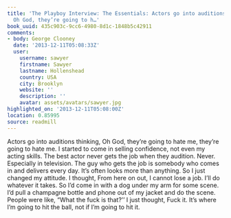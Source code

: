 ```yaml
---
title: 'The Playboy Interview: The Essentials: Actors go into auditions thinking,
  Oh God, they’re going to h…'
book_uuid: 435c903c-9cc6-4980-8d1c-1848b5c42911
comments:
- body: George Clooney
  date: '2013-12-11T05:08:33Z'
  user:
    username: sawyer
    firstname: Sawyer
    lastname: Hollenshead
    country: USA
    city: Brooklyn
    website: ''
    description: ''
    avatar: assets/avatars/sawyer.jpg
highlighted_on: '2013-12-11T05:08:00Z'
location: 0.85995
source: readmill
---
```


Actors go into auditions thinking, Oh God, they’re going to hate me, they’re going to hate me. I started to come in selling confidence, not even my acting skills. The best actor never gets the job when they audition. Never. Especially in television. The guy who gets the job is somebody who comes in and delivers every day. It’s often looks more than anything. So I just changed my attitude. I thought, From here on out, I cannot lose a job. I’ll do whatever it takes. So I’d come in with a dog under my arm for some scene. I’d pull a champagne bottle and phone out of my jacket and do the scene. People were like, “What the fuck is that?’’ I just thought, Fuck it. It’s where I’m going to hit the ball, not if I’m going to hit it.